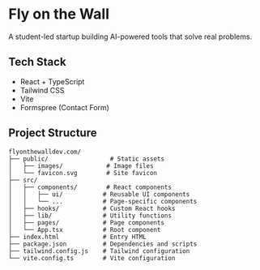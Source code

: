# Fly on the Wall

A student-led startup building AI-powered tools that solve real problems.

## Tech Stack

- React + TypeScript
- Tailwind CSS
- Vite
- Formspree (Contact Form)

## Project Structure

```
flyonthewalldev.com/
├── public/                 # Static assets
│   ├── images/            # Image files
│   └── favicon.svg        # Site favicon
├── src/
│   ├── components/        # React components
│   │   ├── ui/           # Reusable UI components
│   │   └── ...           # Page-specific components
│   ├── hooks/            # Custom React hooks
│   ├── lib/              # Utility functions
│   ├── pages/            # Page components
│   └── App.tsx           # Root component
├── index.html            # Entry HTML
├── package.json          # Dependencies and scripts
├── tailwind.config.js    # Tailwind configuration
└── vite.config.ts        # Vite configuration
```
